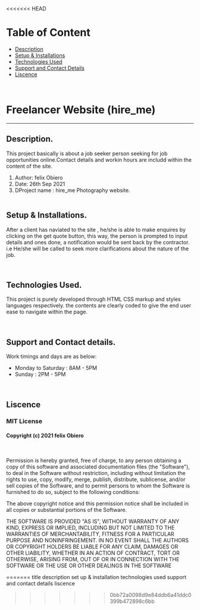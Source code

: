 <<<<<<< HEAD

# Table of Content

+ [Description](#description)
+ [Setup & Installations](#setup-and-installations)
+ [Technologies Used](#technologies-used)
+ [Support and Contact Details](#support-and-contact-details)
+ [Liscence](#liscence)

<br/>

# Freelancer Website (hire_me)

<hr>

## Description.
This project basically is about a job seeker person seeking for job opportunities online.Contact details and workin hours are includd within the content of the site.

<ol>
    <li>Author: felix Obiero</li> 
    <li>Date: 26th Sep 2021</li> 
    <li>DProject name : hire_me Photography website.</li> <br/>

</ol>

## Setup & Installations.
After a client has naviated to the site , he/she is able to make enquires by clicking on the get quote button, this way, the person is prompted to input details and ones done, a notification would be sent back by the contractor. i.e He/she will be called to seek more clarifications about the nature of the job.

<br/>

## Technologies Used.
This project is purely developed through HTML CSS markup and styles languages respectively. the contents are clearly coded to give the end user ease to navigate within the page. 

<br/>

## Support and Contact details.
Work timings and days are as below: 

<ul>
    <li>Monday to Saturday : 8AM - 5PM</li>
    <li>Sunday : 2PM - 5PM</li>
</ul>

<br/>

## Liscence 
### MIT License
<!-- ​<br/> -->
#### Copyright (c) 2021 felix Obiero
<br/>
<!-- <br> -->
<P>
    Permission is hereby granted, free of charge, to any person obtaining a copy
of this software and associated documentation files (the "Software"), to deal
in the Software without restriction, including without limitation the rights
to use, copy, modify, merge, publish, distribute, sublicense, and/or sell
copies of the Software, and to permit persons to whom the Software is
furnished to do so, subject to the following conditions:
</P>

<P>
    ​
The above copyright notice and this permission notice shall be included in all
copies or substantial portions of the Software.
</P>

<P>
    ​
THE SOFTWARE IS PROVIDED "AS IS", WITHOUT WARRANTY OF ANY KIND, EXPRESS OR
IMPLIED, INCLUDING BUT NOT LIMITED TO THE WARRANTIES OF MERCHANTABILITY,
FITNESS FOR A PARTICULAR PURPOSE AND NONINFRINGEMENT. IN NO EVENT SHALL THE
AUTHORS OR COPYRIGHT HOLDERS BE LIABLE FOR ANY CLAIM, DAMAGES OR OTHER
LIABILITY, WHETHER IN AN ACTION OF CONTRACT, TORT OR OTHERWISE, ARISING FROM,
OUT OF OR IN CONNECTION WITH THE SOFTWARE OR THE USE OR OTHER DEALINGS IN THE
SOFTWARE
</P>


=======
title 
description
set up & installation
technologies used 
support and contact details
liscence
>>>>>>> 0bb72a0098d9e84ddb6a41ddc0399b472898c6bb
